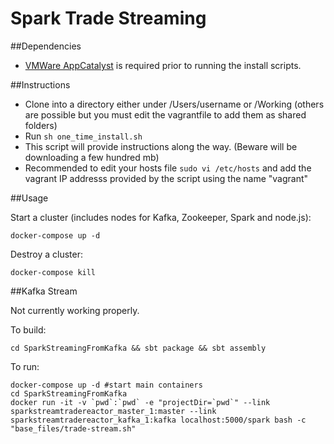Spark Trade Streaming
============
##Dependencies
- [VMWare AppCatalyst](https://communities.vmware.com/community/vmtn/devops/vmware-appcatalyst) is required prior to running the install scripts.

##Instructions

- Clone into a directory either under /Users/username or /Working (others are possible but you must edit the vagrantfile to add them as shared folders)
- Run ```sh one_time_install.sh```
- This script will provide instructions along the way. (Beware will be downloading a few hundred mb)
- Recommended to edit your hosts file ```sudo vi /etc/hosts``` and add the vagrant IP addresss provided by the script using the name "vagrant"


##Usage

Start a cluster (includes nodes for Kafka, Zookeeper, Spark and node.js):

```shell
docker-compose up -d
```

Destroy a cluster:

```shell
docker-compose kill
```

##Kafka Stream

Not currently working properly.

To build:

```shell
cd SparkStreamingFromKafka && sbt package && sbt assembly
```

To run:

```shell
docker-compose up -d #start main containers
cd SparkStreamingFromKafka
docker run -it -v `pwd`:`pwd` -e "projectDir=`pwd`" --link sparkstreamtradereactor_master_1:master --link sparkstreamtradereactor_kafka_1:kafka localhost:5000/spark bash -c "base_files/trade-stream.sh"
```